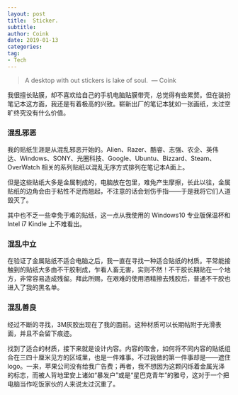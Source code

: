 ```yaml
---
layout: post
title:  Sticker.
subtitle: 
author: Coink
date: 2019-01-13
categories:
tag:
- Tech
---
```




> A desktop with out stickers is lake of soul.
> ​                                                                                — Coink

我很擅长贴膜，却不喜欢给自己的手机电脑贴膜带壳，总觉得有些累赘。但在装扮笔记本这方面，我还是有着极高的兴致。崭新出厂的笔记本犹如一张画纸，太过空旷终究没有什么价值。

### 混乱邪恶

我的贴纸生涯是从混乱邪恶开始的。Alien、Razer、酷睿、志强、农企、英伟达、Windows、SONY、光圈科技、Google、Ubuntu、Bizzard、Steam、OverWatch 相关的系列贴纸以混乱无序方式排列在笔记本A面上。

但是这些贴纸大多是金属制成的，电脑放在包里，难免产生摩擦，长此以往，金属贴纸的边角会由于粘性不足而翘起，不注意的话会划伤手指——于是我将它们人道毁灭了。

其中也不乏一些幸免于难的贴纸，这一点从我使用的 Windows10 专业版保温杯和 Intel i7 Kindle 上不难看出。

### 混乱中立

在验证了金属贴纸不适合电脑之后，我一直在寻找一种适合贴纸的材质。平常能接触到的贴纸大多由不干胶制成，乍看人畜无害，实则不然！不干胶长期贴在一个地方，非常容易造成残留。拜此所赐，在艰难的使用酒精擦去残胶后，普通不干胶也进入了我的黑名单。

### 混乱善良

经过不断的寻找，3M灰胶出现在了我的面前。这种材质可以长期帖附于光滑表面，并且不会留下痕迹。

找到了适合的材质，接下来就是设计内容。内容的取舍，如何将不同内容的贴纸组合在三四十厘米见方的区域里，也是一件难事。不过我做的第一件事却是——遮住logo。一来，苹果公司没有给我广告费；再者，我不想因为这颗闪烁着金属光泽的标志，而被人背地里安上诸如“暴发户”或是“星巴克青年”的雅号，这对于一个把电脑当作吃饭家伙的人来说太过沉重了。
